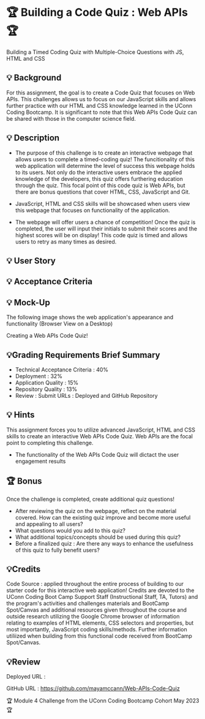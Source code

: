 # 🏆 Building a Code Quiz : Web APIs 🏆
Building a Timed Coding Quiz with Multiple-Choice Questions with JS, HTML and CSS

## 💡 Background
For this assignment, the goal is to create a Code Quiz that focuses on Web APIs. This challenges allows us to focus on our JavaScript skills and allows further practice with our HTML and CSS knowledge learned in the UConn Coding Bootcamp. It is significant to note that this Web APIs Code Quiz can be shared with those in the computer science field. 

## 💡 Description 

* The purpose of this challenge is to create an interactive webpage that allows users to complete a timed-coding quiz! The funcitionality of this web application will determine the level of success this webpage holds to its users. Not only do the interactive users embrace the applied knowledge of the developers, this quiz offers furthering education through the quiz. This focal point of this code quiz is Web APIs, but there are bonus questions that cover HTML, CSS, JavaScript and Git. 

* JavaScript, HTML and CSS skills will be showcased when users view this webpage that focuses on functionality of the application.

* The webpage will offer users a chance of competition! Once the quiz is completed, the user will input their initials to submit their scores and the highest scores will be on display! This code quiz is timed and allows users to retry as many times as desired. 


## 💡 User Story

## 💡 Acceptance Criteria

## 💡 Mock-Up
The following image shows the web application's appearance and functionality (Browser View on a Desktop)

Creating a Web APIs Code Quiz!


## 💡Grading Requirements Brief Summary

* Technical Acceptance Criteria : 40%
* Deployment : 32%
* Application Quality : 15%
* Repository Quality : 13%
* Review : Submit URLs : Deployed and GitHub Repository


## 💡 Hints

This assignment forces you to utilize advanced JavaScript, HTML and CSS skills to create an interactive Web APIs Code Quiz. Web APIs are the focal point to completing this challenge.

* The functionality of the Web APIs Code Quiz will dictact the user engagement results


## 🏆 Bonus

Once the challenge is completed, create additional quiz questions!

* After reviewing the quiz on the webpage, reflect on the material covered. How can the existing quiz improve and become more useful and appealing to all users?
* What questions would you add to this quiz?
* What additional topics/concepts should be used during this quiz?
* Before a finalized quiz : Are there any ways to enhance the usefulness of this quiz to fully benefit users?


## 💡Credits

Code Source : applied throughout the entire process of building to our starter code for this interactive web application! Credits are devoted to the UConn Coding Boot Camp Support Staff (Instructional Staff, TA, Tutors) and the program's activities and challenges materials and BootCamp Spot/Canvas and additional resources given throughout the course and outside research utilizing the Google Chrome browser of information relating to examples of HTML elements, CSS selectors and properties, but most importantly, JavaScript coding skills/methods. Further information utiliized when building from this functional code received from BootCamp Spot/Canvas. 

## 💡Review

Deployed URL : 

GitHub URL : https://github.com/mayamccann/Web-APIs-Code-Quiz


🏆 Module 4 Challenge from the UConn Coding Bootcamp Cohort May 2023 🏆